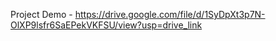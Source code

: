 Project Demo - https://drive.google.com/file/d/1SyDpXt3p7N-OlXP9lsfr6SaEPekVKFSU/view?usp=drive_link 
